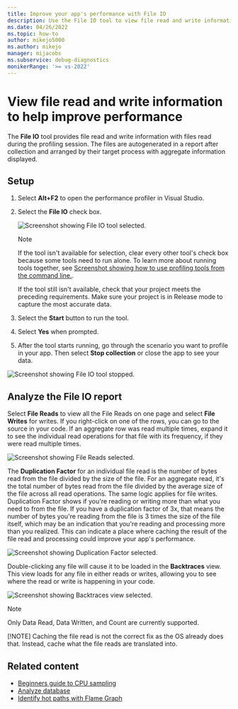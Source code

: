 ```yaml
---
title: Improve your app's performance with File IO 
description: Use the File IO tool to view file read and write information during the profiling session.
ms.date: 04/26/2022
ms.topic: how-to
author: mikejo5000
ms.author: mikejo
manager: mijacobs
ms.subservice: debug-diagnostics
monikerRange: '>= vs-2022'
---
```

# View file read and write information to help improve performance

The **File IO** tool provides file read and write information with files read during the profiling session. The files are autogenerated in a report after collection and arranged by their target process with aggregate information displayed. 

## Setup

1. Select **Alt+F2** to open the performance profiler in Visual Studio.

1. Select the **File IO** check box.

   ![Screenshot showing File IO tool selected.](./media/vs-2022/file-io-launch.png "File IO tool selected")

   > [!NOTE]
   > If the tool isn't available for selection, clear every other tool's check box because some tools need to run alone. To learn more about running tools together, see [Screenshot showing how to use profiling tools from the command line.](../profiling/using-the-profiling-tools-from-the-command-line.md).
   >
   > If the tool still isn't available, check that your project meets the preceding requirements. Make sure your project is in Release mode to capture the most accurate data.

1. Select the **Start** button to run the tool.

1. Select **Yes** when prompted.

1. After the tool starts running, go through the scenario you want to profile in your app. Then select **Stop collection** or close the app to see your data.

![Screenshot showing File IO tool stopped.](./media/vs-2022/file-io-after.png "File IO tool stopped")

## Analyze the File IO report

Select **File Reads** to view all the File Reads on one page and select **File Writes** for writes. If you right-click on one of the rows, you can go to the source in your code. If an aggregate row was read multiple times, expand it to see the individual read operations for that file with its frequency, if they were read multiple times.

![Screenshot showing File Reads selected.](./media/vs-2022/file-io-reads.png "File Reads selected")

The **Duplication Factor** for an individual file read is the number of bytes read from the file divided by the size of the file. For an aggregate read, it's the total number of bytes read from the file divided by the average size of the file across all read operations. The same logic applies for file writes. Duplication Factor shows if you're reading or writing more than what you need to from the file. If you have a duplication factor of 3x, that means the number of bytes you're reading from the file is 3 times the size of the file itself, which may be an indication that you're reading and processing more than you realized. This can indicate a place where caching the result of the file read and processing could improve your app's performance.

![Screenshot showing Duplication Factor selected.](./media/vs-2022/file-io-duplication-factor.png "Duplication Factor selected")

Double-clicking any file will cause it to be loaded in the **Backtraces** view. This view loads for any file in either reads or writes, allowing you to see where the read or write is happening in your code.

![Screenshot showing Backtraces view selected.](./media/vs-2022/file-io-backtraces.png "Backtraces view selected")

 > [!NOTE]
 > Only Data Read, Data Written, and Count are currently supported.
 > 
 > [!NOTE] 
 > Caching the file read is not the correct fix as the OS already does that. Instead, cache what the file reads are translated into.

## Related content

- [Beginners guide to CPU sampling](../profiling/beginners-guide-to-cpu-sampling.md)
- [Analyze database](../profiling/analyze-database.md)
- [Identify hot paths with Flame Graph](../profiling/flame-graph.md)